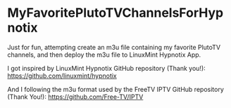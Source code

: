 # MyFavoritePlutoTVChannelsForHypnotix
Just for fun, attempting create an m3u file containing my favorite PlutoTV channels, and then deploy the m3u file to LinuxMint Hypnotix App. 

I got inspired by LinuxMint Hypnotix GitHub repository (Thank you!): https://github.com/linuxmint/hypnotix

And I following the m3u format used by the FreeTV IPTV GitHub repository (Thank You!): https://github.com/Free-TV/IPTV

